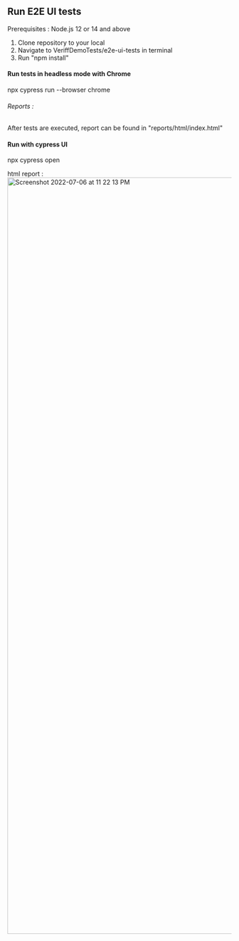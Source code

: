## Run E2E UI tests
Prerequisites : Node.js 12 or 14 and above
 
1. Clone repository to your local
2. Navigate to VeriffDemoTests/e2e-ui-tests in terminal
3. Run "npm install"

#### Run tests in headless mode with Chrome
 npx cypress run --browser chrome
###### Reports : 
After tests are executed, report can be found in "reports/html/index.html"

#### Run with cypress UI
 npx cypress open


html report : 
 <img width="1703" alt="Screenshot 2022-07-06 at 11 22 13 PM" src="https://user-images.githubusercontent.com/32265029/177615522-77d6ed01-8d40-4201-a683-99208adee31b.png">

